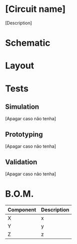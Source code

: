# [Circuit name]

[Description]


# Schematic



# Layout



# Tests

## Simulation

[Apagar caso não tenha]

## Prototyping

[Apagar caso não tenha]

## Validation

[Apagar caso não tenha]


# B.O.M.
|Component|Description|
|--|--|
|X|x|
|Y|y|
|Z|z|